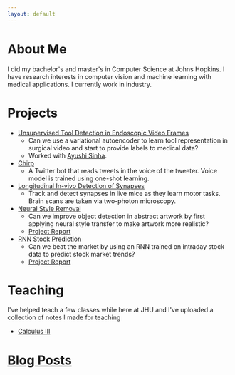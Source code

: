 ```yaml
---
layout: default
---
```


# About Me

I did my bachelor's and master's in Computer Science at Johns Hopkins. I have research interests in computer vision and machine learning with medical applications. I currently work in industry.

# Projects

* [Unsupervised Tool Detection in Endoscopic Video Frames](github.com/zdavidli/tool-presence)
    * Can we use a variational autoencoder to learn tool representation in surgical video and start to provide labels to medical data?
    *  Worked with [Ayushi Sinha](https://www.cs.jhu.edu/~ayushis/).
* [Chirp](github.com/zdavidli/chirp)
    * A Twitter bot that reads tweets in the voice of the tweeter. Voice model is trained using one-shot learning.
* [Longitudinal In-vivo Detection of Synapses](github.com/zdavidli/LIDS)
    * Track and detect synapses in live mice as they learn motor tasks. Brain scans are taken via two-photon microscopy.
* [Neural Style Removal](github.com/zdavidli/neural-style-removal)
    * Can we improve object detection in abstract artwork by first applying neural style transfer to make artwork more realistic?
    * [Project Report](assets/object-detection-artwork.pdf)
* [RNN Stock Prediction](github.com/zdavidli/rnn-stock-prediction)
    * Can we beat the market by using an RNN trained on intraday stock data to predict stock market trends?
    * [Project Report](assets/rnn-stock-prediction.pdf)

# Teaching

I've helped teach a few classes while here at JHU and I've uploaded a collection of notes I made for teaching

* [Calculus III](calc3.html)


# [Blog Posts](/blog.html)
